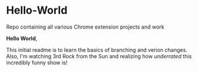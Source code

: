 # Hello-World
Repo containing all various Chrome extension projects and work

**Hello World**,

This initial readme is to learn the basics of branching and verion changes. Also, I'm watching 3rd Rock from the Sun and realizing how *underrated* this incredibly funny show is!
